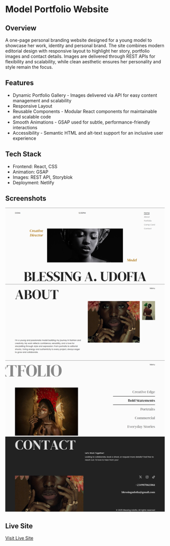 # Model Portfolio Website

## Overview

A one-page personal branding website designed for a young model to showcase her work, identity and personal brand. The site combines modern editorial design with responsive layout to highlight her story, portfolio images and contact details. Images are delivered through REST APIs for flexibility and scalability, while clean aesthetic ensures her personality and style remain the focus.

## Features

- Dynamic Portfolio Gallery - Images delivered via API for easy content management and scalability
- Responsive Layout
- Reusable Components - Modular React components for maintainable and scalable code
- Smooth Animations - GSAP used for subtle, performance-friendly interactions
- Accessibility - Semantic HTML and alt-text support for an inclusive user experience

## Tech Stack

- Frontend: React, CSS
- Animation: GSAP
- Images: REST API, Storyblok
- Deployment: Netlify

## Screenshots

![Hero Section](./public/assets/screenshots/dona-hero.png)
![About Section](./public/assets/screenshots/dona-about.png)
![Portfolio Section](./public/assets/screenshots/dona-portfolio.png)
![Contact Section](./public/assets/screenshots/dona-contact.png)

## Live Site

[Visit Live Site](https://dona-udofia.netlify.app)
